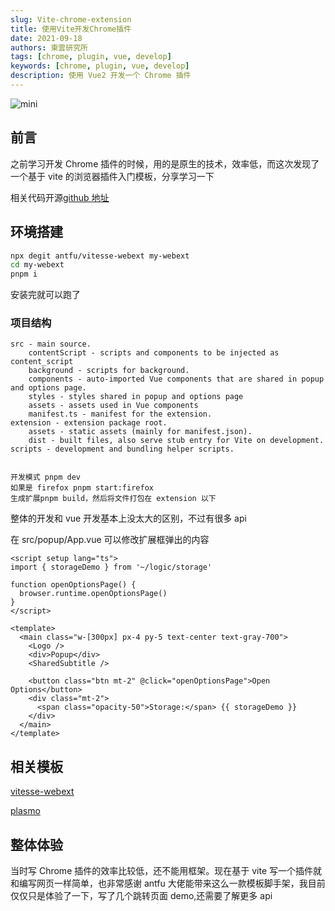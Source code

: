 ```yaml
---
slug: Vite-chrome-extension
title: 使用Vite开发Chrome插件
date: 2021-09-18
authors: 東雲研究所
tags: [chrome, plugin, vue, develop]
keywords: [chrome, plugin, vue, develop]
description: 使用 Vue2 开发一个 Chrome 插件
---
```


![mini](https://img.xxsoftware.top//mini.jpg)

<!-- truncate -->

## 前言

之前学习开发 Chrome 插件的时候，用的是原生的技术，效率低，而这次发现了一个基于 vite 的浏览器插件入门模板，分享学习一下

相关代码开源[github 地址](https://github.com/antfu/vitesse-webext)

## 环境搭建

```sh
npx degit antfu/vitesse-webext my-webext
cd my-webext
pnpm i
```

安装完就可以跑了

### 项目结构

```
src - main source.
    contentScript - scripts and components to be injected as content_script
    background - scripts for background.
    components - auto-imported Vue components that are shared in popup and options page.
    styles - styles shared in popup and options page
    assets - assets used in Vue components
    manifest.ts - manifest for the extension.
extension - extension package root.
    assets - static assets (mainly for manifest.json).
    dist - built files, also serve stub entry for Vite on development.
scripts - development and bundling helper scripts.


```

    开发模式 pnpm dev
    如果是 firefox pnpm start:firefox
    生成扩展pnpm build，然后将文件打包在 extension 以下

整体的开发和 vue 开发基本上没太大的区别，不过有很多 api

在 src/popup/App.vue 可以修改扩展框弹出的内容

```vue title="src/popup/App.vue"
<script setup lang="ts">
import { storageDemo } from '~/logic/storage'

function openOptionsPage() {
  browser.runtime.openOptionsPage()
}
</script>

<template>
  <main class="w-[300px] px-4 py-5 text-center text-gray-700">
    <Logo />
    <div>Popup</div>
    <SharedSubtitle />

    <button class="btn mt-2" @click="openOptionsPage">Open Options</button>
    <div class="mt-2">
      <span class="opacity-50">Storage:</span> {{ storageDemo }}
    </div>
  </main>
</template>
```

## 相关模板

[vitesse-webext](https://github.com/antfu/vitesse-webext)

[plasmo](https://www.plasmo.com/)

## 整体体验

当时写 Chrome 插件的效率比较低，还不能用框架。现在基于 vite 写一个插件就和编写网页一样简单，也非常感谢 antfu 大佬能带来这么一款模板脚手架，我目前仅仅只是体验了一下，写了几个跳转页面 demo,还需要了解更多 api
